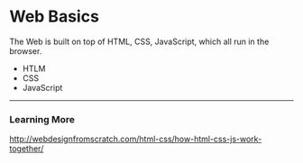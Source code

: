 # Web Basics

The Web is built on top of HTML, CSS, JavaScript, which all run in the browser.  

* HTLM
* CSS
* JavaScript


---


### Learning More

http://webdesignfromscratch.com/html-css/how-html-css-js-work-together/